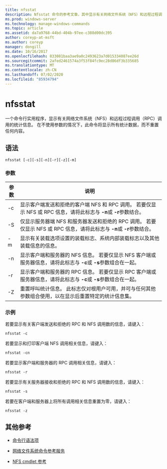```yaml
---
title: nfsstat
description: Nfsstat 命令的参考文章，其中显示有关网络文件系统（NFS）和远程过程调用（RPC）调用的统计信息。
ms.prod: windows-server
ms.technology: manage-windows-commands
ms.topic: article
ms.assetid: da7a9768-44bd-404b-97ee-c388d00dc395
author: coreyp-at-msft
ms.author: coreyp
manager: dongill
ms.date: 10/16/2017
ms.openlocfilehash: 833081baa3ae9a0c2493623a7d015334087ee26d
ms.sourcegitcommit: 2afed2461574a3f53f84fc9ec28d86df3b335685
ms.translationtype: MT
ms.contentlocale: zh-CN
ms.lasthandoff: 07/02/2020
ms.locfileid: "85934794"
---
```

# <a name="nfsstat"></a>nfsstat

一个命令行实用程序，显示有关网络文件系统（NFS）和远程过程调用（RPC）调用的统计信息。 在不使用参数的情况下，此命令将显示所有统计数据，而不重置任何内容。

## <a name="syntax"></a>语法

```
nfsstat [-c][-s][-n][-r][-z][-m]
```

### <a name="parameters"></a>参数

| 参数 | 说明 |
| --------- | ----------- |
| -c | 显示客户端发送和拒绝的客户端 NFS 和 RPC 调用。 若要仅显示 NFS 或 RPC 信息，请将此标志与 **-n**或 **-r**参数结合。 |
| -S | 仅显示服务器端 NFS 和服务器发送和拒绝的 RPC 调用。 若要仅显示 NFS 或 RPC 信息，请将此标志与 **-n**或 **-r**参数结合。 |
| -m | 显示有关装载选项设置的装载标志、系统内部装载标志以及其他装载信息的信息。 |
| -n | 显示客户端和服务器的 NFS 信息。 若要仅显示 NFS 客户端或服务器信息，请将此标志与 **-c**或 **-s**参数组合在一起。 |
| -r | 显示客户端和服务器的 RPC 信息。 若要仅显示 RPC 客户端或服务器信息，请将此标志与 **-c**或 **-s**参数组合在一起。 |
| -Z | 重置呼叫统计信息。 此标志仅对根用户可用，并可与任何其他参数组合使用，以在显示后重置特定的统计信息集。 |

### <a name="examples"></a>示例

若要显示有关客户端发送和拒绝的 RPC 和 NFS 调用数的信息，请键入：

```
nfsstat -c
```

若要显示和打印客户端 NFS 调用相关信息，请键入：

```
nfsstat -cn
```

若要显示客户端和服务器的 RPC 调用相关信息，请键入：

```
nfsstat -r
```

若要显示有关服务器接收和拒绝的 RPC 和 NFS 调用数的信息，请键入：

```
nfsstat -s
```

若要在客户端和服务器上将所有调用相关信息重置为零，请键入：

```
nfsstat -z
```

## <a name="additional-references"></a>其他参考

- [命令行语法项](command-line-syntax-key.md)

- [网络文件系统命令参考服务](services-for-network-file-system-command-reference.md)

- [NFS cmdlet 参考](https://docs.microsoft.com/powershell/module/nfs)
